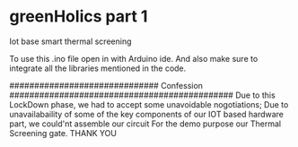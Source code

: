 # greenHolics part 1
Iot base smart thermal screening 

To use this .ino file open in with Arduino ide.
And also make sure to integrate all the libraries mentioned in the code.

############################## Confession #############################################
Due to this LockDown phase,
we had to accept some unavoidable nogotiations;
Due to unavailabaility of some of the key components of our IOT based hardware part, we could'nt assemble our circuit For the demo purpose our Thermal Screening gate.
                            THANK YOU
